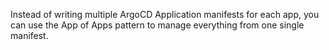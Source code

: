 Instead of writing multiple ArgoCD Application manifests for each app, you can use the App of Apps pattern to manage everything from one single manifest.

